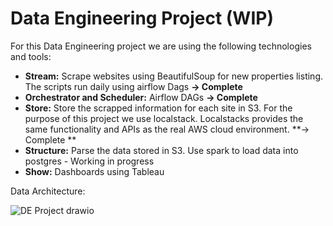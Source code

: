 # Data Engineering Project (WIP)

For this Data Engineering project we are using the following technologies and tools:

+ **Stream:** Scrape websites using BeautifulSoup for new properties listing. The scripts run daily using airflow Dags **-> Complete**
+ **Orchestrator and Scheduler:** Airflow DAGs **-> Complete**
+ **Store:** Store the scrapped information for each site in S3. For the purpose of this project we use localstack. Localstacks provides the same functionality and APIs as the real AWS cloud environment. **-> Complete **
+ **Structure:** Parse the data stored in S3. Use spark to load data into postgres - Working in progress
+ **Show:** Dashboards using Tableau

Data Architecture:


![DE Project drawio](https://user-images.githubusercontent.com/102515224/173576883-3ff66e06-5656-4d49-a681-792688b0f889.png)
